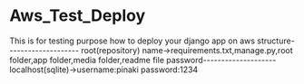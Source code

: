 # Aws_Test_Deploy
This is for testing purpose how to deploy your django app on aws
structure--------------------
root(repository) name->requirements.txt,manage.py,root folder,app folder,media folder,readme file
password--------------------
localhost(sqlite)->username:pinaki
                   password:1234